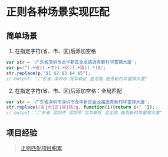 # 正则各种场景实现匹配

## 简单场景

1. 在指定字符(省、市、区)后添加空格

``` js
var str = '广东省深圳市龙华新区金龙路逸秀新村华富锦大厦';
var p=/^(.+省)(.+市)(.+区)(.+路)(.*)$/;
str.replace(p,"$1 $2 $3 $4 $5");
// output: "广东省 深圳市 龙华新区 金龙路 逸秀新村华富锦大厦"
```

2. 在指定字符(省、市、区)后添加空格：全局匹配

``` js
var str = '广东省深圳市深圳市龙华新区金龙路逸秀新村华富锦大厦';
str.replace(/省|市|区|县|路/g, function(i){return i+" "});
// output："广东省 深圳市 深圳市 龙华新区 金龙路 逸秀新村华富锦大厦"
```

## 项目经验

> [正则匹配项目积累](开发积累/正则表达式/正则匹配项目积累.md)
